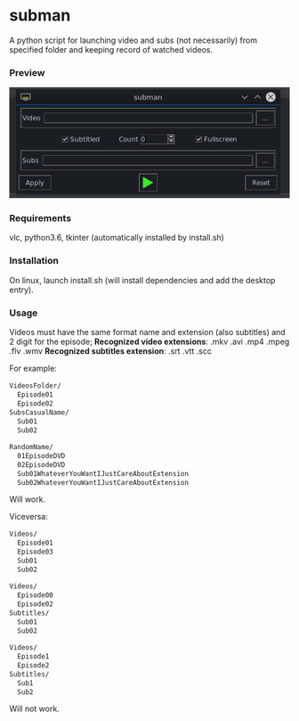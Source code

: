 # subman
A python script for launching video and subs (not necessarily) from specified folder and keeping record of watched videos.  
  
<h3>Preview</h3> 
  
![Alt text](media/Screenshots/screen01?raw=true "Screenshot")


<h3>Requirements</h3>  
vlc, python3.6, tkinter (automatically installed by install.sh)  
  
  
<h3>Installation</h3>   
On linux, launch install.sh (will install dependencies and add the desktop entry).  

<h3>Usage</h3>  
Videos must have the same format name and extension (also subtitles) and 2 digit for the episode;
<b>Recognized video extensions</b>: .mkv .avi .mp4 .mpeg .flv .wmv
<b>Recognized subtitles extension</b>: .srt .vtt .scc

For example:  
```
VideosFolder/
  Episode01
  Episode02
SubsCasualName/
  Sub01  
  Sub02  
```
```
RandomName/
  01EpisodeDVD
  02EpisodeDVD
  Sub01WhateverYouWantIJustCareAboutExtension
  Sub02WhateverYouWantIJustCareAboutExtension
```
Will work.  

  
	  
Viceversa:  
```
Videos/  
  Episode01  
  Episode03
  Sub01  
  Sub02  
  ```
```
Videos/  
  Episode00  
  Episode02  
Subtitles/  
  Sub01  
  Sub02  
```
```
Videos/  
  Episode1  
  Episode2  
Subtitles/  
  Sub1  
  Sub2  
```
Will not work.  
